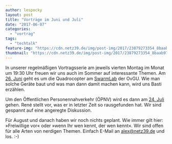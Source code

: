 ```yaml
---
author: lespocky
layout: post
title: "Vorträge im Juni und Juli"
date: "2017-06-07"
categories: 
  - "vortrag"
tags: 
  - "techtalk"
feature-img: "https://cdn.netz39.de/img/post-img/2017/23879273354_8baab97f3d_o-1440x486.png"
thumbnail: "https://cdn.netz39.de/img/post-img/2017/23879273354_8baab97f3d_o-1440x486.png"
---
```


In unserer regelmäßigen Vortragsserie am jeweils vierten Montag im Monat um 19:30 Uhr freuen wir uns auch im Sommer auf interessante Themen. Am [26\. Juni](http://www.netz39.de/events/event/techtalk-entwicklung-der-finken3-roboter/) geht es um die Quadrocopter am [SwarmLab](http://www.is.ovgu.de/SwarmLab.html) der OvGU. Wie man solche Geräte baut und was man dann damit machen kann, wird uns Basti erzählen.

Um den Öffentlichen Personennahverkehr (ÖPNV) wird es dann am [24\. Juli](http://www.netz39.de/events/event/techtalk-datendrehscheibe-software-und-andere-lustige-dinge-im-oepnv/) gehen. René stellt vor, was er in letzter Zeit so rausgefunden hat. Wir sind gespannt auf eine angeregte Diskussion.

Für August und danach haben wir noch nichts geplant. Wie immer gilt hier: »Freiwillige vor« oder »wenn Ihr wen kennt, der wen kennt«. Wir sind offen für alle Arten von nerdigen Themen. Einfach E-Mail an [alex@netz39.de](mailto:alex@netz39.de) und los. :-)
